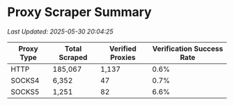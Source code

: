 # Proxy Scraper Summary

_Last Updated: 2025-05-30 20:04:25_

| Proxy Type | Total Scraped | Verified Proxies | Verification Success Rate |
|------------|--------------|------------------|--------------------------|
| HTTP | 185,067 | 1,137 | 0.6% |
| SOCKS4 | 6,352 | 47 | 0.7% |
| SOCKS5 | 1,251 | 82 | 6.6% |
